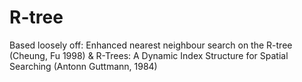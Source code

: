 # R-tree
Based loosely off:
    Enhanced nearest neighbour search on the R-tree (Cheung, Fu 1998)
    &
    R-Trees: A Dynamic Index Structure for Spatial Searching (Antonn Guttmann, 1984)
